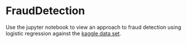 # FraudDetection

Use the jupyter notebook to view an approach to fraud detection using
logistic regression against the [kaggle data 
set](https://www.kaggle.com/c/ieee-fraud-detection).
